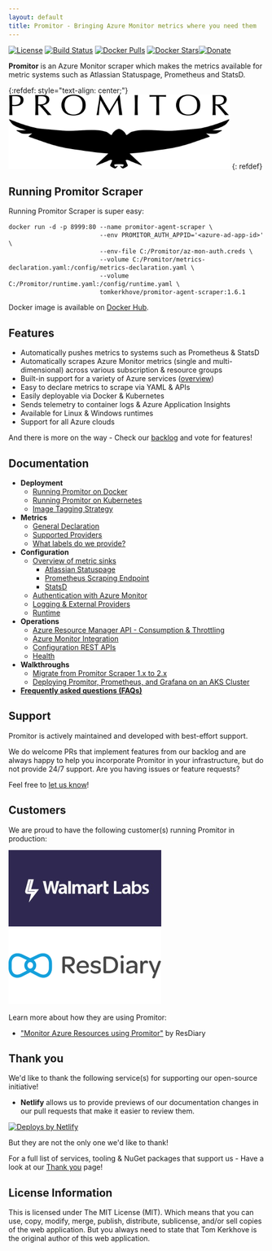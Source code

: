 ```yaml
---
layout: default
title: Promitor - Bringing Azure Monitor metrics where you need them
---
```


[![License](https://img.shields.io/github/license/mashape/apistatus.svg?style=flat-square)](https://github.com/tomkerkhove/promitor/blob/master/LICENSE)
[![Build Status](https://img.shields.io/azure-devops/build/tomkerkhove/promitor/50/master.svg?label=Scraper%20Agent%20-%20CI&style=flat-square)](https://dev.azure.com/tomkerkhove/Promitor/_build/latest?definitionId=50&branchName=master)
[![Docker Pulls](https://img.shields.io/docker/pulls/tomkerkhove/promitor-agent-scraper.svg?style=flat-square)](https://hub.docker.com/r/tomkerkhove/promitor-agent-scraper/)
[![Docker Stars](https://img.shields.io/docker/stars/tomkerkhove/promitor-agent-scraper.svg?style=flat-square)](https://hub.docker.com/r/tomkerkhove/promitor-agent-scraper/)[![Donate](https://img.shields.io/badge/Donate%20via-GitHub-blue.svg?style=flat-square)](https://github.com/users/tomkerkhove/sponsorship)

**Promitor** is an Azure Monitor scraper which makes the metrics available
for metric systems such as Atlassian Statuspage, Prometheus and StatsD.

{:refdef: style="text-align: center;"}
![Promitor](./media/logos/promitor.png)
{: refdef}

## Running Promitor Scraper

Running Promitor Scraper is super easy:

```shell
docker run -d -p 8999:80 --name promitor-agent-scraper \
                         --env PROMITOR_AUTH_APPID='<azure-ad-app-id>'   \
                         --env-file C:/Promitor/az-mon-auth.creds \
                         --volume C:/Promitor/metrics-declaration.yaml:/config/metrics-declaration.yaml \
                         --volume C:/Promitor/runtime.yaml:/config/runtime.yaml \
                         tomkerkhove/promitor-agent-scraper:1.6.1
```

Docker image is available on [Docker Hub](https://hub.docker.com/r/tomkerkhove/promitor-agent-scraper/).

## Features

- Automatically pushes metrics to systems such as Prometheus & StatsD
- Automatically scrapes Azure Monitor metrics (single and multi-dimensional) across various subscription & resource groups
- Built-in support for a variety of Azure services ([overview](configuration/v1.x/metrics#supported-azure-services))
- Easy to declare metrics to scrape via YAML & APIs
- Easily deployable via Docker & Kubernetes
- Sends telemetry to container logs & Azure Application Insights
- Available for Linux & Windows runtimes
- Support for all Azure clouds

And there is more on the way - Check our [backlog](https://github.com/tomkerkhove/promitor/issues)
and vote for features!

## Documentation

- **Deployment**
  - [Running Promitor on Docker](deployment#docker)
  - [Running Promitor on Kubernetes](deployment#kubernetes)
  - [Image Tagging Strategy](deployment#image-tagging-strategy)
- **Metrics**
  - [General Declaration](configuration/v1.x/metrics)
  - [Supported Providers](configuration/v1.x/metrics#supported-azure-services)
  - [What labels do we provide?](metrics/labels)
- **Configuration**
  - [Overview of metric sinks](configuration/v1.x/runtime#metric-sinks)
    - [Atlassian Statuspage](configuration/v2.x/runtime#atlassian-statuspage)
    - [Prometheus Scraping Endpoint](configuration/v1.x/runtime#prometheus-scraping-endpoint)
    - [StatsD](configuration/v1.x/runtime#statsd)
  - [Authentication with Azure Monitor](configuration/v1.x/azure-monitor)
  - [Logging & External Providers](configuration/v1.x/runtime#telemetry)
  - [Runtime](configuration/v1.x/runtime)
- **Operations**
  - [Azure Resource Manager API - Consumption & Throttling](operations#azure-resource-manager-api---consumption--throttling)
  - [Azure Monitor Integration](operations#azure-monitor-integration)
  - [Configuration REST APIs](operations#configuration-rest-apis)
  - [Health](operations#health)
- **Walkthroughs**
  - [Migrate from Promitor Scraper 1.x to 2.x](/walkthrough/migrate-from-1.x-to-2.x)
  - [Deploying Promitor, Prometheus, and Grafana on an AKS Cluster](/walkthrough)
- [**Frequently asked questions (FAQs)**](/faq)

## Support

Promitor is actively maintained and developed with best-effort support.

We do welcome PRs that implement features from our backlog and are always happy
to help you incorporate Promitor in your infrastructure, but do not provide 24/7
support. Are you having issues or feature requests?

Feel free to [let us know](https://github.com/tomkerkhove/promitor/issues/new/choose)!

## Customers

We are proud to have the following customer(s) running Promitor in production:

![Walmart Labs](./media/logos/customers/walmart-labs.jpg)
![ResDiary](./media/logos/customers/resdiary.png)

Learn more about how they are using Promitor:

- ["Monitor Azure Resources using Promitor"](https://medium.com/resdiary-product-team/monitor-azure-resources-using-promitor-b3d8384867c1)
 by ResDiary

## Thank you

We'd like to thank the following service(s) for supporting our open-source initiative!

- **Netlify** allows us to provide previews of our documentation changes in our
  pull requests that make it easier to review them.

<!-- markdownlint-disable MD033 -->
  <a href="https://www.netlify.com">
    <img src="https://www.netlify.com/img/global/badges/netlify-color-bg.svg" alt="Deploys by Netlify" />
  </a>
<!-- markdownlint-enable -->

But they are not the only one we'd like to thank!

For a full list of services, tooling & NuGet packages that support us -
 Have a look at our [Thank you](thank-you) page!

## License Information

This is licensed under The MIT License (MIT). Which means that you can use, copy,
modify, merge, publish, distribute, sublicense, and/or sell copies of the web application.
But you always need to state that Tom Kerkhove is the original author of this web
application.
